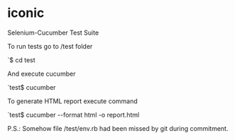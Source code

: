 # iconic
Selenium-Cucumber Test Suite

To run tests go to /test folder

`$ cd test

And execute cucumber

`test$ cucumber

To generate HTML report execute command

`test$ cucumber --format html -o report.html

P.S.: Somehow file /test/env.rb had been missed by git during commitment. 
